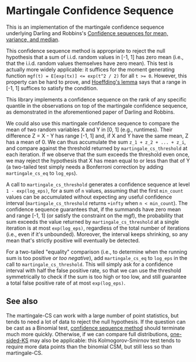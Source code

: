 Martingale Confidence Sequence
==============================

This is an implementation of the martingale confidence sequence
underlying Darling and Robbins's
[Confidence sequences for mean, variance, and median](https://www.ncbi.nlm.nih.gov/pmc/articles/PMC335597/).

This confidence sequence method is appropriate to reject the null
hypothesis that a sum of i.i.d. random values in [-1, 1] has zero mean
(i.e., that the i.i.d. random values themselves have zero mean).  This
test is actually more widely applicable: it suffices for the moment
generating function `mgf(t) = E[exp(tx)] <= exp(t^2 / 2)` for all
`t >= 0`.  However, this property can be hard to prove, and
[Hoeffding's lemma](https://en.wikipedia.org/wiki/Hoeffding%27s_lemma)
says that a range in [-1, 1] suffices to satisfy the condition.

This library implements a confidence sequence on the rank of any
specific quantile in the observations on top of the martingale
confidence sequence, as demonstrated in the aforementioned paper of
Darling and Robbins.

We could also use this martingale confidence sequence to compare the
mean of two random variables X and Y in [0, 1] (e.g., runtimes).
Their difference Z = X - Y has range [-1, 1] and, if X and Y have the
same mean, Z has a mean of 0.  We can thus accumulate the sum `z_1 +
z_2 + ... + z_i`, and compare against the threshold returned by
`martingale_cs_threshold` at each iteration.  If we observe that the
sum exceeds the threshold even once, we may reject the hypothesis that
X has mean equal to or less than that of Y (a two-tailed test simply
needs a Bonferroni correction by adding `martingale_cs_eq` to
`log_eps`).

A call to `martingale_cs_threshold` generates a confidence sequence at
level `1 - exp(log_eps)`, for a sum of `n` values, assuming that the
first `min_count` values can be accumulated without expecting any
useful confidence interval (`martingale_cs_threshold` returns `+infty`
when `n < min_count`).  The confidence sequence guarantees that, if
the summands have zero mean and range [-1, 1] (or satisfy the
constraint on the mgf), the probability that sum exceeds the value
returned by `martingale_cs_threshold` at a single iteration is at most
`exp(log_eps)`, regardless of the total number of iterations (i.e.,
even if it's unbounded).  Moreover, the interval keeps shrinking, so
any mean that's strictly positive will eventually be detected.

For a two-tailed "equality" comparison (i.e., to determine when the
running sum is too positive *or too negative*), add `martingale_cs_eq`
to `log_eps` in the call to `martingale_cs_threshold`.  This will
simply ask for a confidence interval with half the false positive
rate, so that we can use the threshold symmetrically to check if the
sum is too high or too low, and still guarantee a total false positive
rate of at most `exp(log_eps)`.

See also
--------

The martingale-CS can work with a large number of point statistics,
but tends to need a lot of data to reject the null hypothesis.  If the
question can be cast as a Binomial test, [confidence sequence
method](https://github.com/pkhuong/csm) should terminate much more
quickly.  Otherwise, if we can compare full distributions,
[one-sided-KS](https://github.com/pkhuong/one-sided-ks)
may also be applicable: this Kolmogorov-Smirnov test tends to
require more data points than the binomial CSM, but still
less so than martingale-CS.
